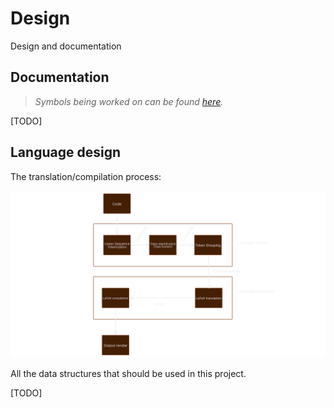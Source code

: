 # Design

Design and documentation

## Documentation

> _Symbols being worked on can be found [here](symbol-list.md)._

[TODO]

## Language design

The translation/compilation process:

![TODO](https://github.com/TheEupieProject/Design/blob/main/Eupie_Pipeline.png?raw=true)

All the data structures that should be used in this project.

[TODO]
